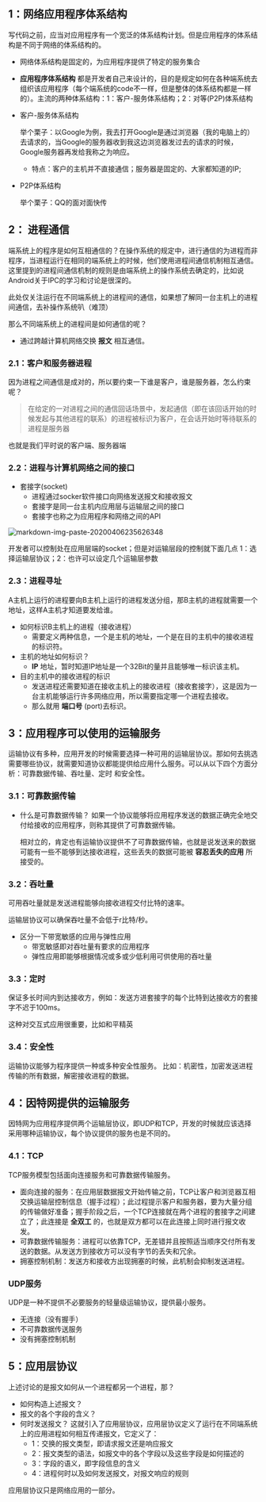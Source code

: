 ## 1：网络应用程序体系结构
写代码之前，应当对应用程序有一个宽泛的体系结构计划。但是应用程序的体系结构是不同于网络的体系结构的。
  - 网络体系结构是固定的，为应用程序提供了特定的服务集合
  - **应用程序体系结构** 都是开发者自己来设计的，目的是规定如何在各种端系统去组织该应用程序（每个端系统的code不一样，但是整体的体系结构都是一样的）。主流的两种体系结构：1：客户-服务体系结构；2：对等(P2P)体系结构

- 客户-服务体系结构

  举个栗子：以Google为例，我去打开Google是通过浏览器（我的电脑上的）去请求的，当Google的服务器收到我这边浏览器发过去的请求的时候，Google服务器再发给我称之为响应。

  - 特点：客户的主机并不直接通信；服务器是固定的、大家都知道的IP;

- P2P体系结构

  举个栗子：QQ的面对面快传

## 2： 进程通信
端系统上的程序是如何互相通信的？在操作系统的规定中，进行通信的为进程而非程序，当进程运行在相同的端系统上的时候，他们使用进程间通信机制相互通信。这里提到的进程间通信机制的规则是由端系统上的操作系统去确定的，比如说Android关于IPC的学习和讨论是很深的。

此处仅关注运行在不同端系统上的进程间的通信，如果想了解同一台主机上的进程间通信，去补操作系统叭（难顶）

那么不同端系统上的进程间是如何通信的呢？
  - 通过跨越计算机网络交换 **报文** 相互通信。
### 2.1：客户和服务器进程
因为进程之间通信是成对的，所以要约束一下谁是客户，谁是服务器，怎么约束呢？
>在给定的一对进程之间的通信回话场景中，发起通信（即在该回话开始的时候发起与其他进程的联系）的进程被标识为客户，在会话开始时等待联系的进程是服务器

也就是我们平时说的客户端、服务器端

### 2.2：进程与计算机网络之间的接口
- 套接字(socket)
  - 进程通过socker软件接口向网络发送报文和接收报文
  - 套接字是同一台主机内应用层与运输层之间的接口
  - 套接字也称之为应用程序和网络之间的API

![markdown-img-paste-20200406235626348](https://i.loli.net/2020/09/01/LdI82fxlNWZmtsR.png)

开发者可以控制处在应用层端的socket；但是对运输层段的控制就下面几点
   1：选择运输层协议；2：也许可以设定几个运输层参数

### 2.3：进程寻址
A主机上运行的进程要向B主机上运行的进程发送分组，那B主机的进程就需要一个地址，这样A主机才知道要发给谁。
- 如何标识B主机上的进程（接收进程）
  - 需要定义两种信息，一个是主机的地址，一个是在目的主机中的接收进程的标识符。
- 主机的地址如何标识？
  - **IP** 地址，暂时知道IP地址是一个32Bit的量并且能够唯一标识该主机。
- 目的主机中的接收进程的标识
  - 发送进程还需要知道在接收主机上的接收进程（接收套接字），这是因为一台主机能够运行许多网络应用，所以需要指定哪一个进程去接收。
  - 那么就用 **端口号** (port)去标识。

## 3：应用程序可以使用的运输服务
运输协议有多种，应用开发的时候需要选择一种可用的运输层协议。那如何去挑选需要哪些协议，就需要知道协议都能提供给应用什么服务。可以从以下四个方面分析：可靠数据传输、吞吐量、定时
和安全性。
### 3.1：可靠数据传输
- 什么是可靠数据传输？
  如果一个协议能够将应用程序发送的数据正确完全地交付给接收的应用程序，则称其提供了可靠数据传输。

  相对立的，肯定也有运输协议提供不了可靠数据传输，也就是说发送来的数据可能有一些不能够到达接收进程，这些丢失的数据可能被 **容忍丢失的应用** 所接受的。

### 3.2：吞吐量
可用吞吐量就是发送进程能够向接收进程交付比特的速率。

运输层协议可以确保吞吐量不会低于r比特/秒。

- 区分一下带宽敏感的应用与弹性应用
  - 带宽敏感即对吞吐量有要求的应用程序
  - 弹性应用即能够根据情况或多或少低利用可供使用的吞吐量

### 3.3：定时
保证多长时间内到达接收方，例如：发送方进套接字的每个比特到达接收方的套接字不迟于100ms。

这种对交互式应用很重要，比如和平精英

### 3.4：安全性
运输协议能够为程序提供一种或多种安全性服务。
比如：机密性，加密发送进程传输的所有数据，解密接收进程的数据。

## 4：因特网提供的运输服务
因特网为应用程序提供两个运输层协议，即UDP和TCP，开发的时候就应该选择采用哪种运输协议，每个协议提供的服务也是不同的。
### 4.1：TCP
TCP服务模型包括面向连接服务和可靠数据传输服务。
  - 面向连接的服务：在应用层数据报文开始传输之前，TCP让客户和浏览器互相交换运输层控制信息（握手过程）；此过程提示客户和服务器，要为大量分组的传输做好准备；握手阶段之后，一个TCP连接就在两个进程的套接字之间建立了；此连接是 **全双工** 的，也就是双方都可以在此连接上同时进行报文收发。
  - 可靠数据传输服务：进程可以依靠TCP，无差错并且按照适当顺序交付所有发送的数据。从发送方到接收方可以没有字节的丢失和冗余。
  - 拥塞控制机制：发送方和接收方出现拥塞的时候，此机制会抑制发送进程。
### UDP服务
UDP是一种不提供不必要服务的轻量级运输协议，提供最小服务。
- 无连接（没有握手）
- 不可靠数据传送服务
- 没有拥塞控制机制

## 5：应用层协议
上述讨论的是报文如何从一个进程都另一个进程，那？
- 如何构造上述报文？
- 报文的各个字段的含义？
- 何时发送报文？
这就引入了应用层协议，应用层协议定义了运行在不同端系统上的应用进程如何相互传递报文，它定义了：
  - 1：交换的报文类型，即请求报文还是响应报文
  - 2：报文类型的语法，如报文中的各个字段以及这些字段是如何描述的
  - 3：字段的语义，即字段信息的含义
  - 4：进程何时以及如何发送报文，对报文响应的规则

应用层协议只是网络应用的一部分。
